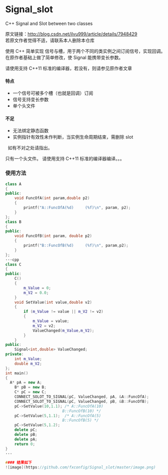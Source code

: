 # Signal_slot
C++ Signal and Slot between two classes  

原文链接：http://blog.csdn.net/ilvu999/article/details/7948429  
若原文作者觉得不适，请联系本人删除本仓库  

使用 C++ 简单实现 信号与槽，用于两个不同的类实例之间订阅信号，实现回调。
在原作者基础上做了简单修改，使 Signal 能携带变长参数。 

请使用支持 C++11 标准的编译器，若没有，则请参见原作者文章

#### 特点
+ 一个信号可被多个槽（也就是回调）订阅
+ 信号支持变长参数
+ 单个头文件

#### 不足
+ 无法绑定静态函数
+ 实例指针有效性未作判断，当实例生命周期结束，需删除 slot

 
如有不对之处请指出。 

只有一个头文件。 
请使用支持 C++11 标准的编译器编译。。。 

### 使用方法  

~~~cpp
class A
{
public:
	void FuncOfA(int param,double p2)
	{
		printf("A::FuncOfA(%d)     (%f)\n", param, p2);
	}
};
class B
{
public:
	void FuncOfB(int param, double p2)
	{
		printf("B::FuncOfB(%d)     (%f)\n", param,p2);
	}
};
···cpp
class C
{
public:
	C()
	{
		m_Value = 0;
		m_V2 = 0.0;
	}
	void SetValue(int value,double v2)
	{
		if (m_Value != value || m_V2 != v2)
		{
			m_Value = value;
			m_V2 = v2;
			ValueChanged(m_Value,m_V2);
		}
	}
public:
	Signal<int,double> ValueChanged;
private:
	int m_Value;
	double m_V2;
};
int main()
{
  A* pA = new A;
	B* pB = new B;
	C* pC = new C;
	CONNECT_SOLOT_TO_SIGNAL(pC, ValueChanged, pA, &A::FuncOfA);
	CONNECT_SOLOT_TO_SIGNAL(pC, ValueChanged, pB, &B::FuncOfB);
	pC->SetValue(10,1.1); /* A::FuncOfA(10)
	                     B::FuncOfB(10) */
	pC->SetValue(5,1.1);  /* A::FuncOfA(5)
	                     B::FuncOfB(5) */
	pC->SetValue(5,1.2);
	delete pC;
	delete pB;
	delete pA;
	return 0;
}  
···     

#### 结果如下
![image](https://github.com/fxconfig/Signal_slot/master/image.png)  
